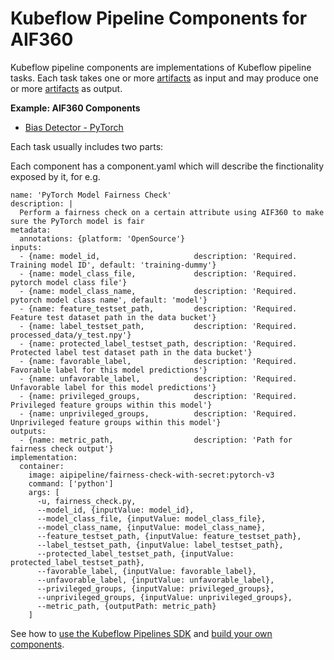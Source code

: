 # Kubeflow Pipeline Components for AIF360

Kubeflow pipeline components are implementations of Kubeflow pipeline tasks. Each task takes
one or more [artifacts](https://www.kubeflow.org/docs/pipelines/overview/concepts/output-artifact/)
as input and may produce one or more
[artifacts](https://www.kubeflow.org/docs/pipelines/overview/concepts/output-artifact/) as output.


**Example: AIF360 Components**
* [Bias Detector - PyTorch](bias_detector_pytorch)

Each task usually includes two parts:

Each component has a component.yaml which will describe the finctionality exposed by it, for e.g.

```
name: 'PyTorch Model Fairness Check'
description: |
  Perform a fairness check on a certain attribute using AIF360 to make sure the PyTorch model is fair
metadata:
  annotations: {platform: 'OpenSource'}
inputs:
  - {name: model_id,                     description: 'Required. Training model ID', default: 'training-dummy'}
  - {name: model_class_file,             description: 'Required. pytorch model class file'}
  - {name: model_class_name,             description: 'Required. pytorch model class name', default: 'model'}
  - {name: feature_testset_path,         description: 'Required. Feature test dataset path in the data bucket'}
  - {name: label_testset_path,           description: 'Required. processed_data/y_test.npy'}
  - {name: protected_label_testset_path, description: 'Required. Protected label test dataset path in the data bucket'}
  - {name: favorable_label,              description: 'Required. Favorable label for this model predictions'}
  - {name: unfavorable_label,            description: 'Required. Unfavorable label for this model predictions'}
  - {name: privileged_groups,            description: 'Required. Privileged feature groups within this model'}
  - {name: unprivileged_groups,          description: 'Required. Unprivileged feature groups within this model'}
outputs:
  - {name: metric_path,                  description: 'Path for fairness check output'}
implementation:
  container:
    image: aipipeline/fairness-check-with-secret:pytorch-v3
    command: ['python']
    args: [
      -u, fairness_check.py,
      --model_id, {inputValue: model_id},
      --model_class_file, {inputValue: model_class_file},
      --model_class_name, {inputValue: model_class_name},
      --feature_testset_path, {inputValue: feature_testset_path},
      --label_testset_path, {inputValue: label_testset_path},
      --protected_label_testset_path, {inputValue: protected_label_testset_path},
      --favorable_label, {inputValue: favorable_label},
      --unfavorable_label, {inputValue: unfavorable_label},
      --privileged_groups, {inputValue: privileged_groups},
      --unprivileged_groups, {inputValue: unprivileged_groups},
      --metric_path, {outputPath: metric_path}
    ]
```

See how to [use the Kubeflow Pipelines SDK](https://www.kubeflow.org/docs/pipelines/sdk/sdk-overview/)
and [build your own components](https://www.kubeflow.org/docs/pipelines/sdk/build-component/).